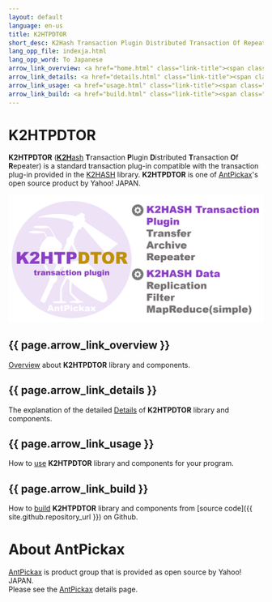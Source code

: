 ```yaml
---
layout: default
language: en-us
title: K2HTPDTOR
short_desc: K2Hash Transaction Plugin Distributed Transaction Of Repeater
lang_opp_file: indexja.html
lang_opp_word: To Japanese
arrow_link_overview: <a href="home.html" class="link-title"><span class="arrow-base link-arrow-right"></span>Overview</a>
arrow_link_details: <a href="details.html" class="link-title"><span class="arrow-base link-arrow-right"></span>Details</a>
arrow_link_usage: <a href="usage.html" class="link-title"><span class="arrow-base link-arrow-right"></span>Usage</a>
arrow_link_build: <a href="build.html" class="link-title"><span class="arrow-base link-arrow-right"></span>Build</a>
---
```


# **K2HTPDTOR**
**K2HTPDTOR** ([**K2H**ash](https://k2hash.antpick.ax/) **T**ransaction **P**lugin **D**istributed **T**ransaction **O**f **R**epeater) is a standard transaction plug-in compatible with the transaction plug-in provided in the [K2HASH](https://k2hash.antpick.ax/) library.
**K2HTPDTOR** is one of [AntPickax](https://antpick.ax/)'s open source product by Yahoo! JAPAN.  

![K2HTPDTOR](images/top_k2htpdtor.png)

## {{ page.arrow_link_overview }}
[Overview](home.html) about **K2HTPDTOR** library and components.

## {{ page.arrow_link_details }}
The explanation of the detailed [Details](details.html) of **K2HTPDTOR** library and components.

## {{ page.arrow_link_usage }}
How to [use](usage.html) **K2HTPDTOR** library and components for your program.

## {{ page.arrow_link_build }}
How to [build](build.html) **K2HTPDTOR** library and components from [source code]({{ site.github.repository_url }}) on Github.

# **About AntPickax**
[AntPickax](https://antpick.ax/) is product group that is provided as open source by Yahoo! JAPAN.  
Please see the [AntPickax](https://antpick.ax/) details page.


